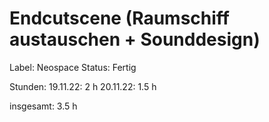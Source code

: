 # Endcutscene (Raumschiff austauschen + Sounddesign)

Label: Neospace
Status: Fertig

Stunden:
19.11.22: 2 h
20.11.22: 1.5 h

insgesamt: 3.5 h